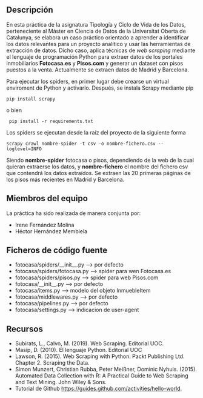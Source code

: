 ## Descripción

En esta práctica de la asignatura Tipología y Ciclo de Vida de los Datos, perteneciente al Máster en Ciencia de Datos de la Universitat Oberta de Catalunya, se elabora un caso práctico orientado a aprender a identificar los datos relevantes para un proyecto analítico y usar las herramientas de extracción de datos. Dicho caso, aplica técnicas de _web scraping_ mediante el lenguaje de programación Python para extraer datos de los portales inmobiliarios **Fotocasa.es** y **Pisos.com** y generar un dataset con pisos puestos a la venta. Actualmente se extraen datos de Madrid y Barcelona.

Para ejecutar los spiders, en primer lugar debe crearse un virtual enviroment de Python y activarlo. Después, se instala Scrapy mediante pip
```
pip install scrapy
```

o bien 

```
 pip install -r requirements.txt 
```

Los spiders se ejecutan desde la raíz del proyecto de la siguiente forma

```
scrapy crawl nombre-spider -t csv -o nombre-fichero.csv --loglevel=INFO
```
Siendo **nombre-spider** fotocasa o pisos, dependiendo de la web de la cual quieran extraerse los datos, y **nombre-fichero** el nombre del fichero csv que contendrá los datos extraídos. Se extraen las 20 primeras páginas de los pisos más recientes en Madrid y Barcelona. 


## Miembros del equipo

La práctica ha sido realizada de manera conjunta por: 

* Irene Fernández Molina
* Héctor Hernández Membiela

## Ficheros de código fuente

* fotocasa/spiders/\_\_init\_\_.py --> por defecto
* fotocasa/spiders/fotocasa.py --> spider para wen Fotocasa.es
* fotocasa/spiders/pisos.py --> spider para web Pisos.com
* fotocasa/\_\_init\_\_.py --> por defecto
* fotocasa/items.py --> modelo del objeto InmuebleItem
* fotocasa/middlewares.py --> por defecto
* fotocasa/pipelines.py --> por defecto
* fotocasa/settings.py --> indicacion de user-agent

## Recursos

* Subirats, L., Calvo, M. (2019). Web Scraping. Editorial UOC.
* Masip, D. (2010). El lenguaje Python. Editorial UOC
* Lawson, R. (2015). Web Scraping with Python. Packt Publishing Ltd. Chapter 2. Scraping the Data.
* Simon Munzert, Christian Rubba, Peter Meißner, Dominic Nyhuis. (2015). Automated Data Collection with R: A Practical Guide to Web Scraping and Text Mining. John Wiley & Sons.
* Tutorial de Github https://guides.github.com/activities/hello-world.

